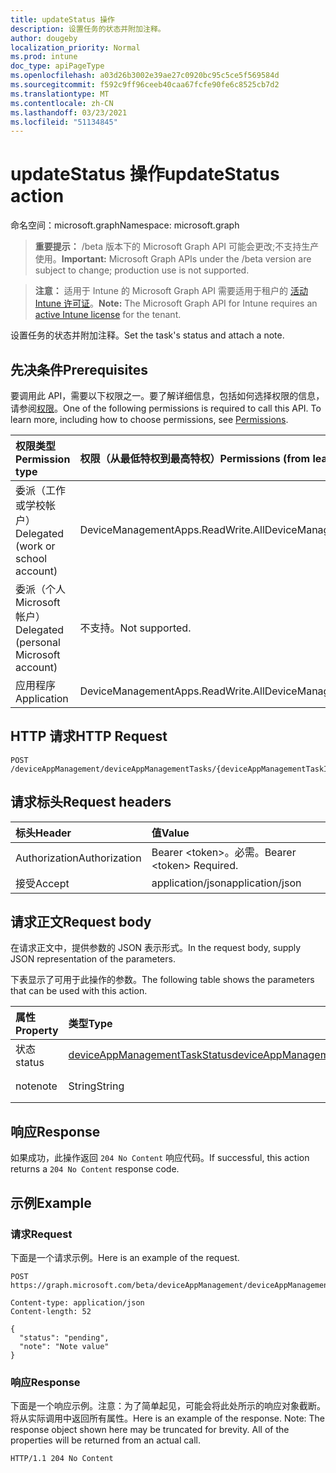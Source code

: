 ```yaml
---
title: updateStatus 操作
description: 设置任务的状态并附加注释。
author: dougeby
localization_priority: Normal
ms.prod: intune
doc_type: apiPageType
ms.openlocfilehash: a03d26b3002e39ae27c0920bc95c5ce5f569584d
ms.sourcegitcommit: f592c9ff96ceeb40caa67fcfe90fe6c8525cb7d2
ms.translationtype: MT
ms.contentlocale: zh-CN
ms.lasthandoff: 03/23/2021
ms.locfileid: "51134845"
---
```

# <a name="updatestatus-action"></a><span data-ttu-id="d40c3-103">updateStatus 操作</span><span class="sxs-lookup"><span data-stu-id="d40c3-103">updateStatus action</span></span>

<span data-ttu-id="d40c3-104">命名空间：microsoft.graph</span><span class="sxs-lookup"><span data-stu-id="d40c3-104">Namespace: microsoft.graph</span></span>

> <span data-ttu-id="d40c3-105">**重要提示：** /beta 版本下的 Microsoft Graph API 可能会更改;不支持生产使用。</span><span class="sxs-lookup"><span data-stu-id="d40c3-105">**Important:** Microsoft Graph APIs under the /beta version are subject to change; production use is not supported.</span></span>

> <span data-ttu-id="d40c3-106">**注意：** 适用于 Intune 的 Microsoft Graph API 需要适用于租户的 [活动 Intune 许可证](https://go.microsoft.com/fwlink/?linkid=839381)。</span><span class="sxs-lookup"><span data-stu-id="d40c3-106">**Note:** The Microsoft Graph API for Intune requires an [active Intune license](https://go.microsoft.com/fwlink/?linkid=839381) for the tenant.</span></span>

<span data-ttu-id="d40c3-107">设置任务的状态并附加注释。</span><span class="sxs-lookup"><span data-stu-id="d40c3-107">Set the task's status and attach a note.</span></span>

## <a name="prerequisites"></a><span data-ttu-id="d40c3-108">先决条件</span><span class="sxs-lookup"><span data-stu-id="d40c3-108">Prerequisites</span></span>
<span data-ttu-id="d40c3-p101">要调用此 API，需要以下权限之一。要了解详细信息，包括如何选择权限的信息，请参阅[权限](/graph/permissions-reference)。</span><span class="sxs-lookup"><span data-stu-id="d40c3-p101">One of the following permissions is required to call this API. To learn more, including how to choose permissions, see [Permissions](/graph/permissions-reference).</span></span>

|<span data-ttu-id="d40c3-111">权限类型</span><span class="sxs-lookup"><span data-stu-id="d40c3-111">Permission type</span></span>|<span data-ttu-id="d40c3-112">权限（从最低特权到最高特权）</span><span class="sxs-lookup"><span data-stu-id="d40c3-112">Permissions (from least to most privileged)</span></span>|
|:---|:---|
|<span data-ttu-id="d40c3-113">委派（工作或学校帐户）</span><span class="sxs-lookup"><span data-stu-id="d40c3-113">Delegated (work or school account)</span></span>|<span data-ttu-id="d40c3-114">DeviceManagementApps.ReadWrite.All</span><span class="sxs-lookup"><span data-stu-id="d40c3-114">DeviceManagementApps.ReadWrite.All</span></span>|
|<span data-ttu-id="d40c3-115">委派（个人 Microsoft 帐户）</span><span class="sxs-lookup"><span data-stu-id="d40c3-115">Delegated (personal Microsoft account)</span></span>|<span data-ttu-id="d40c3-116">不支持。</span><span class="sxs-lookup"><span data-stu-id="d40c3-116">Not supported.</span></span>|
|<span data-ttu-id="d40c3-117">应用程序</span><span class="sxs-lookup"><span data-stu-id="d40c3-117">Application</span></span>|<span data-ttu-id="d40c3-118">DeviceManagementApps.ReadWrite.All</span><span class="sxs-lookup"><span data-stu-id="d40c3-118">DeviceManagementApps.ReadWrite.All</span></span>|

## <a name="http-request"></a><span data-ttu-id="d40c3-119">HTTP 请求</span><span class="sxs-lookup"><span data-stu-id="d40c3-119">HTTP Request</span></span>
<!-- {
  "blockType": "ignored"
}
-->
``` http
POST /deviceAppManagement/deviceAppManagementTasks/{deviceAppManagementTaskId}/updateStatus
```

## <a name="request-headers"></a><span data-ttu-id="d40c3-120">请求标头</span><span class="sxs-lookup"><span data-stu-id="d40c3-120">Request headers</span></span>
|<span data-ttu-id="d40c3-121">标头</span><span class="sxs-lookup"><span data-stu-id="d40c3-121">Header</span></span>|<span data-ttu-id="d40c3-122">值</span><span class="sxs-lookup"><span data-stu-id="d40c3-122">Value</span></span>|
|:---|:---|
|<span data-ttu-id="d40c3-123">Authorization</span><span class="sxs-lookup"><span data-stu-id="d40c3-123">Authorization</span></span>|<span data-ttu-id="d40c3-124">Bearer &lt;token&gt;。必需。</span><span class="sxs-lookup"><span data-stu-id="d40c3-124">Bearer &lt;token&gt; Required.</span></span>|
|<span data-ttu-id="d40c3-125">接受</span><span class="sxs-lookup"><span data-stu-id="d40c3-125">Accept</span></span>|<span data-ttu-id="d40c3-126">application/json</span><span class="sxs-lookup"><span data-stu-id="d40c3-126">application/json</span></span>|

## <a name="request-body"></a><span data-ttu-id="d40c3-127">请求正文</span><span class="sxs-lookup"><span data-stu-id="d40c3-127">Request body</span></span>
<span data-ttu-id="d40c3-128">在请求正文中，提供参数的 JSON 表示形式。</span><span class="sxs-lookup"><span data-stu-id="d40c3-128">In the request body, supply JSON representation of the parameters.</span></span>

<span data-ttu-id="d40c3-129">下表显示了可用于此操作的参数。</span><span class="sxs-lookup"><span data-stu-id="d40c3-129">The following table shows the parameters that can be used with this action.</span></span>

|<span data-ttu-id="d40c3-130">属性</span><span class="sxs-lookup"><span data-stu-id="d40c3-130">Property</span></span>|<span data-ttu-id="d40c3-131">类型</span><span class="sxs-lookup"><span data-stu-id="d40c3-131">Type</span></span>|<span data-ttu-id="d40c3-132">说明</span><span class="sxs-lookup"><span data-stu-id="d40c3-132">Description</span></span>|
|:---|:---|:---|
|<span data-ttu-id="d40c3-133">状态</span><span class="sxs-lookup"><span data-stu-id="d40c3-133">status</span></span>|[<span data-ttu-id="d40c3-134">deviceAppManagementTaskStatus</span><span class="sxs-lookup"><span data-stu-id="d40c3-134">deviceAppManagementTaskStatus</span></span>](../resources/intune-partnerintegration-deviceappmanagementtaskstatus.md)|<span data-ttu-id="d40c3-135">状态</span><span class="sxs-lookup"><span data-stu-id="d40c3-135">The status</span></span>|
|<span data-ttu-id="d40c3-136">note</span><span class="sxs-lookup"><span data-stu-id="d40c3-136">note</span></span>|<span data-ttu-id="d40c3-137">String</span><span class="sxs-lookup"><span data-stu-id="d40c3-137">String</span></span>|<span data-ttu-id="d40c3-138">注释</span><span class="sxs-lookup"><span data-stu-id="d40c3-138">The note</span></span>|



## <a name="response"></a><span data-ttu-id="d40c3-139">响应</span><span class="sxs-lookup"><span data-stu-id="d40c3-139">Response</span></span>
<span data-ttu-id="d40c3-140">如果成功，此操作返回 `204 No Content` 响应代码。</span><span class="sxs-lookup"><span data-stu-id="d40c3-140">If successful, this action returns a `204 No Content` response code.</span></span>

## <a name="example"></a><span data-ttu-id="d40c3-141">示例</span><span class="sxs-lookup"><span data-stu-id="d40c3-141">Example</span></span>

### <a name="request"></a><span data-ttu-id="d40c3-142">请求</span><span class="sxs-lookup"><span data-stu-id="d40c3-142">Request</span></span>
<span data-ttu-id="d40c3-143">下面是一个请求示例。</span><span class="sxs-lookup"><span data-stu-id="d40c3-143">Here is an example of the request.</span></span>
``` http
POST https://graph.microsoft.com/beta/deviceAppManagement/deviceAppManagementTasks/{deviceAppManagementTaskId}/updateStatus

Content-type: application/json
Content-length: 52

{
  "status": "pending",
  "note": "Note value"
}
```

### <a name="response"></a><span data-ttu-id="d40c3-144">响应</span><span class="sxs-lookup"><span data-stu-id="d40c3-144">Response</span></span>
<span data-ttu-id="d40c3-p102">下面是一个响应示例。注意：为了简单起见，可能会将此处所示的响应对象截断。将从实际调用中返回所有属性。</span><span class="sxs-lookup"><span data-stu-id="d40c3-p102">Here is an example of the response. Note: The response object shown here may be truncated for brevity. All of the properties will be returned from an actual call.</span></span>
``` http
HTTP/1.1 204 No Content
```




